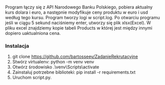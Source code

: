 Program łączy się z API Narodowego Banku Polskiego, pobiera aktualny kurs dolara i euro, a następnie modyfikuje ceny produktu w euro i usd według tego kursu.
Program tworzy logi w script.log.
Po otwarciu programu jeśli w ciągu 5 sekund naciśniemy enter, utworzy się plik xlsx(Excel). W pliku excel znajdziemy kopie tabeli Products w której jest między innymi dopiero uaktualniona cena.

### Instalacja

1. git clone https://github.com/bartosseey/ZadanieRekrutacyjne
2. Stwórz virtualenv: python -m venv venv 
3. Otwórz środowisko .\venv\Scripts\activate
4. Zainstaluj potrzebne biblioteki: pip install -r requirements.txt
5. Uruchom script.py.
